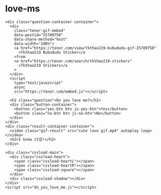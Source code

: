 # love-ms
<!DOCTYPE html>
<html lang="en">
  <head>
    <meta charset="UTF-8" />
    <meta name="viewport" content="width=device-width, initial-scale=1.0" />
    <link rel="preconnect" href="https://fonts.googleapis.com" />
    <link rel="preconnect" href="https://fonts.gstatic.com" crossorigin />
    <link
      href="https://fonts.googleapis.com/css2?family=Quicksand:wght@300..700&display=swap"
      rel="stylesheet" />
    <link rel="stylesheet" href="do_you_love_me.css" />
    <title>Anny Angelica, lista pa mañana?</title>
  </head>
  <body>
    <!-- for more code, visit my tiktok account -->
    <!-- tiktok "meowish" -->

    <div class="question-container container">
      <div
        class="tenor-gif-embed"
        data-postid="25789758"
        data-share-method="host"
        data-width="100%">
        <a href="https://tenor.com/view/tkthao219-bubududu-gif-25789758"
          >Tkthao219 Bubududu Sticker</a
        >from
        <a href="https://tenor.com/search/tkthao219-stickers"
          >Tkthao219 Stickers</a
        >
      </div>
      <script
        type="text/javascript"
        async
        src="https://tenor.com/embed.js"></script>

      <h2 class="question">Do you love me?</h2>
      <div class="button-container">
        <button class="yes-btn btn js-yes-btn">Yes</button>
        <button class="no-btn btn js-no-btn">No</button>
      </div>
    </div>
    <div class="result-container container">
      <video class="gif-result" src="cute love gif.mp4" autoplay loop></video>
      <h2>I knew it😍!</h2>
    </div>

    <div class="cssload-main">
      <div class="cssload-heart">
        <span class="cssload-heartL"></span>
        <span class="cssload-heartR"></span>
        <span class="cssload-square"></span>
      </div>
      <div class="cssload-shadow"></div>
    </div>
    <script src="do_you_love_me.js"></script>
  </body>
</html>
